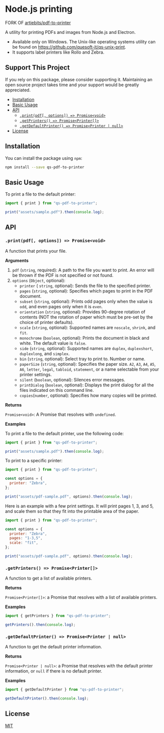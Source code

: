 # Node.js printing

FORK OF [artiebits/pdf-to-printer](https://github.com/artiebits/pdf-to-printer)

A utility for printing PDFs and images from Node.js and Electron.

- Available only on Windows. The Unix-like operating systems utility can be found on https://github.com/quesoft-it/qs-unix-print.
- It supports label printers like Rollo and Zebra.

## Support This Project

If you rely on this package, please consider supporting it. Maintaining an open source project takes time and your support would be greatly appreciated.

<!-- START doctoc generated TOC please keep comment here to allow auto update -->
<!-- DON'T EDIT THIS SECTION, INSTEAD RE-RUN doctoc TO UPDATE -->

- [Installation](#installation)
- [Basic Usage](#basic-usage)
- [API](#api)
  - [`.print(pdf[, options]) => Promise<void>`](#printpdf-options--promisevoid)
  - [`.getPrinters() => Promise<Printer[]>`](#getprinters--promiseprinter)
  - [`.getDefaultPrinter() => Promise<Printer | null>`](#getdefaultprinter--promiseprinter--null)
- [License](#license)

<!-- END doctoc generated TOC please keep comment here to allow auto update -->

## Installation

You can install the package using `npm`:

```bash
npm install --save qs-pdf-to-printer
```

## Basic Usage

To print a file to the default printer:

```javascript
import { print } from "qs-pdf-to-printer";

print("assets/sample.pdf").then(console.log);
```

## API

### `.print(pdf[, options]) => Promise<void>`

A function that prints your file.

**Arguments**

1. `pdf` (`string`, required): A path to the file you want to print. An error will be thrown if the PDF is not specified or not found.
2. `options` (`Object`, optional):
   - `printer` ( `string`, optional): Sends the file to the specified printer.
   - `pages` (`string`, optional): Specifies which pages to print in the PDF document.
   - `subset` (`string`, optional): Prints odd pages only when the value is `odd`, and even pages only when it is `even`.
   - `orientation` (`string`, optional): Provides 90-degree rotation of contents (NOT the rotation of paper which must be pre-set by the choice of printer defaults).
   - `scale` (`string`, optional): Supported names are `noscale`, `shrink`, and `fit`.
   - `monochrome` (`boolean`, optional): Prints the document in black and white. The default value is `false`.
   - `side` (`string`, optional): Supported names are `duplex`, `duplexshort`, `duplexlong`, and `simplex`.
   - `bin` (`string`, optional): Select tray to print to. Number or name.
   - `paperSize` (`string`, optional): Specifies the paper size. `A2`, `A3`, `A4`, `A5`, `A6`, `letter`, `legal`, `tabloid`, `statement`, or a name selectable from your printer settings.
   - `silent` (`boolean`, optional): Silences error messages.
   - `printDialog` (`boolean`, optional): Displays the print dialog for all the files indicated on this command line.
   - `copies`(`number`, optional): Specifies how many copies will be printed.

**Returns**

`Promise<void>`: A Promise that resolves with `undefined`.

**Examples**

To print a file to the default printer, use the following code:

```javascript
import { print } from "qs-pdf-to-printer";

print("assets/sample.pdf").then(console.log);
```

To print to a specific printer:

```javascript
import { print } from "qs-pdf-to-printer";

const options = {
  printer: "Zebra",
};

print("assets/pdf-sample.pdf", options).then(console.log);
```

Here is an example with a few print settings. It will print pages 1, 3, and 5, and scale them so that they fit into the printable area of the paper.

```javascript
import { print } from "qs-pdf-to-printer";

const options = {
  printer: "Zebra",
  pages: "1-3,5",
  scale: "fit",
};

print("assets/pdf-sample.pdf", options).then(console.log);
```

### `.getPrinters() => Promise<Printer[]>`

A function to get a list of available printers.

**Returns**

`Promise<Printer[]>`: a Promise that resolves with a list of available printers.

**Examples**

```javascript
import { getPrinters } from "qs-pdf-to-printer";

getPrinters().then(console.log);
```

### `.getDefaultPrinter() => Promise<Printer | null>`

A function to get the default printer information.

**Returns**

`Promise<Printer | null>`: a Promise that resolves with the default printer information, or `null` if there is no default printer.

**Examples**

```javascript
import { getDefaultPrinter } from "qs-pdf-to-printer";

getDefaultPrinter().then(console.log);
```

## License

[MIT](LICENSE)
